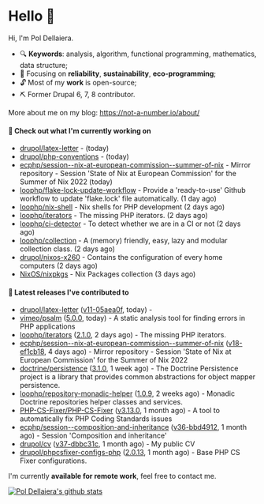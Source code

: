 # Hello 👋

Hi, I'm Pol Dellaiera.

- 🔍 **Keywords**: analysis, algorithm, functional programming, mathematics, data structure;
- 🎯 Focusing on **reliability**, **sustainability**, **eco-programming**;
- 🔓 Most of my **work** is open-source;
- ⛏️ Former Drupal 6, 7, 8 contributor.

More about me on my blog: https://not-a-number.io/about/

#### 👷 Check out what I'm currently working on

- [drupol/latex-letter](https://github.com/drupol/latex-letter) -  (today)
- [drupol/php-conventions](https://github.com/drupol/php-conventions) -  (today)
- [ecphp/session--nix-at-european-commission--summer-of-nix](https://github.com/ecphp/session--nix-at-european-commission--summer-of-nix) - Mirror repository - Session &#39;State of Nix at European Commission&#39; for the Summer of Nix 2022 (today)
- [loophp/flake-lock-update-workflow](https://github.com/loophp/flake-lock-update-workflow) - Provide a &#39;ready-to-use&#39; Github workflow to update &#39;flake.lock&#39; file automatically. (1 day ago)
- [loophp/nix-shell](https://github.com/loophp/nix-shell) - Nix shells for PHP development (2 days ago)
- [loophp/iterators](https://github.com/loophp/iterators) - The missing PHP iterators. (2 days ago)
- [loophp/ci-detector](https://github.com/loophp/ci-detector) - To detect whether we are in a CI or not (2 days ago)
- [loophp/collection](https://github.com/loophp/collection) - A (memory) friendly, easy, lazy and modular collection class. (2 days ago)
- [drupol/nixos-x260](https://github.com/drupol/nixos-x260) - Contains the configuration of every home computers (2 days ago)
- [NixOS/nixpkgs](https://github.com/NixOS/nixpkgs) - Nix Packages collection (3 days ago)

#### 🔭 Latest releases I've contributed to

- [drupol/latex-letter](https://github.com/drupol/latex-letter) ([v11-05aea0f](https://github.com/drupol/latex-letter/releases/tag/v11-05aea0f), today) - 
- [vimeo/psalm](https://github.com/vimeo/psalm) ([5.0.0](https://github.com/vimeo/psalm/releases/tag/5.0.0), today) - A static analysis tool for finding errors in PHP applications
- [loophp/iterators](https://github.com/loophp/iterators) ([2.1.0](https://github.com/loophp/iterators/releases/tag/2.1.0), 2 days ago) - The missing PHP iterators.
- [ecphp/session--nix-at-european-commission--summer-of-nix](https://github.com/ecphp/session--nix-at-european-commission--summer-of-nix) ([v18-ef1cb18](https://github.com/ecphp/session--nix-at-european-commission--summer-of-nix/releases/tag/v18-ef1cb18), 4 days ago) - Mirror repository - Session &#39;State of Nix at European Commission&#39; for the Summer of Nix 2022
- [doctrine/persistence](https://github.com/doctrine/persistence) ([3.1.0](https://github.com/doctrine/persistence/releases/tag/3.1.0), 1 week ago) - The Doctrine Persistence project is a library that provides common abstractions for object mapper persistence.
- [loophp/repository-monadic-helper](https://github.com/loophp/repository-monadic-helper) ([1.0.9](https://github.com/loophp/repository-monadic-helper/releases/tag/1.0.9), 2 weeks ago) - Monadic Doctrine repositories helper classes and services.
- [PHP-CS-Fixer/PHP-CS-Fixer](https://github.com/PHP-CS-Fixer/PHP-CS-Fixer) ([v3.13.0](https://github.com/PHP-CS-Fixer/PHP-CS-Fixer/releases/tag/v3.13.0), 1 month ago) - A tool to automatically fix PHP Coding Standards issues
- [ecphp/session--composition-and-inheritance](https://github.com/ecphp/session--composition-and-inheritance) ([v36-bbd4912](https://github.com/ecphp/session--composition-and-inheritance/releases/tag/v36-bbd4912), 1 month ago) - Session &#39;Composition and inheritance&#39;
- [drupol/cv](https://github.com/drupol/cv) ([v37-dbbc31c](https://github.com/drupol/cv/releases/tag/v37-dbbc31c), 1 month ago) - My public CV
- [drupol/phpcsfixer-configs-php](https://github.com/drupol/phpcsfixer-configs-php) ([2.0.13](https://github.com/drupol/phpcsfixer-configs-php/releases/tag/2.0.13), 1 month ago) - Base PHP CS Fixer configurations.

I'm currently **available for remote work**, feel free to contact me.

[![Pol Dellaiera's github stats](https://github-readme-stats.vercel.app/api?username=drupol&count_private=true&show_icons=true)](https://github.com/drupol)
